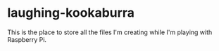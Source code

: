 # laughing-kookaburra
This is the place to store all the files I'm creating while I'm playing with Raspberry Pi.
